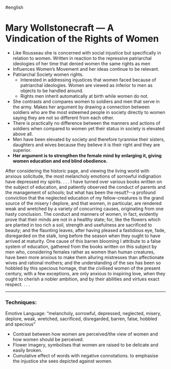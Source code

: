#english 
# Mary Wollstonecraft — A Vindication of the Rights of Women

- Like Rousseau she is concerned with social injustice but specifically in relation to women. Written in reaction to the repressive patriarchal ideologies of her time that denied women the same rights as men
- Influences Women’s Movement and her ideas continue to be relevant.
- Patriarchal Society women rights.
    - Interested in addressing injustices that women faced because of patriarchal ideologies. Women are viewed as inferior to men as objects to be handled around.
    - Rights men inherit automatically at birth while women do not.
- She contrasts and compares women to soldiers and men that serve in the army. Makes her argument by drawing a connection between soldiers who are the most esteemed people in society directly to women saying they are not so different from each other.
- There is practically no difference between the manners and actions of soldiers when compared to women yet their status in society is elevated above all.
- Men have been elevated by society and therefore tyrannise their sisters, daughters and wives because they believe it is their right and they are superior.
- **Her argument is to strengthen the female mind by enlarging it, giving women education and end blind obedience.**

After considering the historic page, and viewing the living world with anxious solicitude, the most melancholy emotions of sorrowful indignation have depressed my spirits. . . . I have turned over various books written on the subject of education, and patiently observed the conduct of parents and the management of schools; but what has been the result?--a profound conviction that the neglected education of my fellow-creatures is the grand source of the misery I deplore, and that women, in particular, are rendered weak and wretched by a variety of concurring causes, originating from one hasty conclusion. The conduct and manners of women, in fact, evidently prove that their minds are not in a healthy state; for, like the flowers which are planted in too rich a soil, strength and usefulness are sacrificed to beauty; and the flaunting leaves, after having pleased a fastidious eye, fade, disregarded on the stalk, long before the season when they ought to have arrived at maturity. One cause of this barren blooming I attribute to a false system of education, gathered from the books written on this subject by men who, considering females rather as women than human creatures, have been more anxious to make them alluring mistresses than affectionate wives and rational mothers; and the understanding of the sex has been so hobbled by this specious homage, that the civilised women of the present century, with a few exceptions, are only anxious to inspiring love, when they ought to cherish a nobler ambition, and by their abilities and virtues exact respect. . . .

---

### Techniques:

Emotive Language: “melancholy, sorrowful, depressed, neglected, misery, deplore, weak, wretched, sacrificed, disregarded, barren, false, hobbled and specious”

- Contrast between how women are perceived/the view of women and how women should be perceived.
- Flower imagery, symbolises that women are raised to be delicate and easily broken.
- Cumulative effect of words with negative connotations. to emphasise the injustice she sees depicted against women.